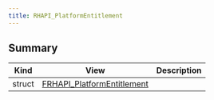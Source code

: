 ```yaml
---
title: RHAPI_PlatformEntitlement
---
```


## Summary
| Kind | View | Description |
|------|------|-------------|
|struct|[FRHAPI_PlatformEntitlement](/unreal-plugins/all/structfrhapi__platformentitlement/#structFRHAPI__PlatformEntitlement)||

